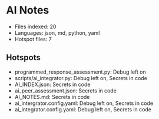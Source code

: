 # AI Notes
- Files indexed: 20
- Languages: json, md, python, yaml
- Hotspot files: 7

## Hotspots
- programmed_response_assessment.py: Debug left on
- scripts/ai_integrator.py: Debug left on, Secrets in code
- AI_INDEX.json: Secrets in code
- ai_peer_assessment.json: Secrets in code
- AI_NOTES.md: Secrets in code
- ai_intergrator.config.yaml: Debug left on, Secrets in code
- ai_integrator.config.yaml: Debug left on, Secrets in code